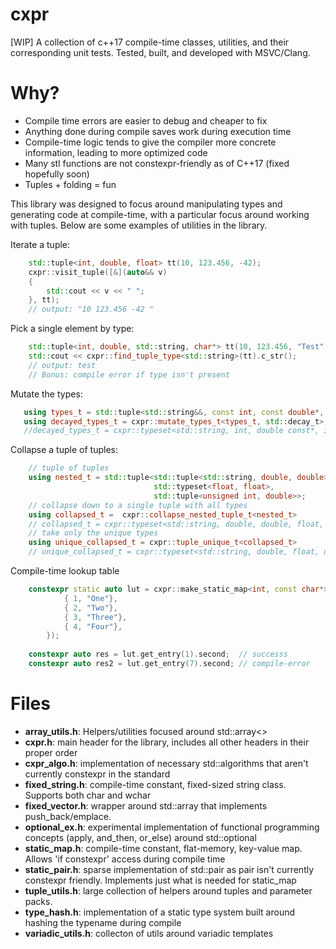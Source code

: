# cxpr
[WIP] A collection of c++17 compile-time classes, utilities, and their corresponding unit tests.
Tested, built, and developed with MSVC/Clang.

# Why?
- Compile time errors are easier to debug and cheaper to fix
- Anything done during compile saves work during execution time
- Compile-time logic tends to give the compiler more concrete information, leading to more optimized code
- Many stl functions are not constexpr-friendly as of C++17 (fixed hopefully soon)
- Tuples + folding = fun

This library was designed to focus around manipulating types and generating code at compile-time, with a particular focus around working with tuples. Below are some examples of utilities in the library.

Iterate a tuple:

```cpp
    std::tuple<int, double, float> tt(10, 123.456, -42);
	cxpr::visit_tuple([&](auto&& v)
	{
		std::cout << v << " ";
	}, tt);
	// output: "10 123.456 -42 "
```

Pick a single element by type:

```cpp
    std::tuple<int, double, std::string, char*> tt(10, 123.456, "Test", nullptr);
	std::cout << cxpr::find_tuple_type<std::string>(tt).c_str();
	// output: test
	// Bonus: compile error if type isn't present
```

Mutate the types:

```cpp
   using types_t = std::tuple<std::string&&, const int, const double*, int>;
   using decayed_types_t = cxpr::mutate_types_t<types_t, std::decay_t>;
   //decayed_types_t = cxpr::typeset<std::string, int, double const*, int>
```
Collapse a tuple of tuples:

```cpp
    // tuple of tuples
    using nested_t = std::tuple<std::tuple<std::string, double, double>, 
                                std::typeset<float, float>, 
                                std::tuple<unsigned int, double>>;
    // collapse down to a single tuple with all types
    using collapsed_t =  cxpr::collapse_nested_tuple_t<nested_t>
    // collapsed_t = cxpr::typeset<std::string, double, double, float, float, unsigned int, double>
    // take only the unique types
    using unique_collapsed_t = cxpr::tuple_unique_t<collapsed_t>
    // unique_collapsed_t = cxpr::typeset<std::string, double, float, unsigned int> 
```
Compile-time lookup table
```cpp
	constexpr static auto lut = cxpr::make_static_map<int, const char*>({
			{ 1, "One"},
			{ 2, "Two"},
			{ 3, "Three"},
			{ 4, "Four"},
		});
		
	constexpr auto res = lut.get_entry(1).second;  // successs
	constexpr auto res2 = lut.get_entry(7).second; // compile-error
```

# Files
- __array_utils.h__: Helpers/utilities focused around std::array<>
- __cxpr.h__: main header for the library, includes all other headers in their proper order
- __cxpr_algo.h__: implementation of necessary std::algorithms that aren't currently constexpr in the standard
- __fixed_string.h__: compile-time constant, fixed-sized string class. Supports both char and wchar
- __fixed_vector.h__: wrapper around std::array that implements push_back/emplace.
- __optional_ex.h__: experimental implementation of functional programming concepts (apply, and_then, or_else) around std::optional
- __static_map.h__: compile-time constant, flat-memory, key-value map. Allows 'if constexpr' access during compile time 
- __static_pair.h__: sparse implementation of std::pair as pair isn't currently constexpr friendly. Implements just what is needed for static_map
- __tuple_utils.h__: large collection of helpers around tuples and parameter packs.
- __type_hash.h__: implementation of a static type system built around hashing the typename during compile
- __variadic_utils.h__:  collecton of utils around variadic templates
